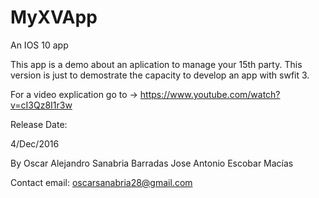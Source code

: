 # MyXVApp
An IOS 10 app

This app is a demo about an aplication to manage your 15th party.
This version is just to demostrate the capacity to develop an app with swfit 3.

For a video explication go to -> https://www.youtube.com/watch?v=cI3Qz8I1r3w

Release Date:

4/Dec/2016

By Oscar Alejandro Sanabria Barradas
   Jose Antonio Escobar Macías
   
Contact email: oscarsanabria28@gmail.com
